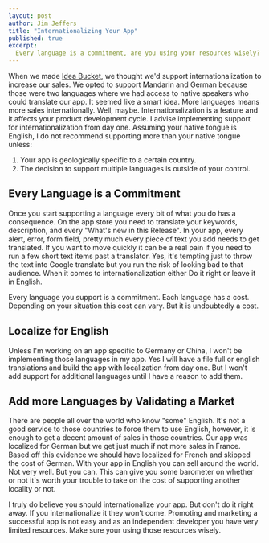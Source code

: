 ```yaml
---
layout: post
author: Jim Jeffers
title: "Internationalizing Your App"
published: true
excerpt:
  Every language is a commitment, are you using your resources wisely?
---
```


When we made [Idea Bucket](http://ideabucket.me), we thought we'd support internationalization to increase our sales. We opted to support Mandarin and German because those were two languages where we had access to native speakers who could translate our app. It seemed like a smart idea. More languages means more sales internationally. Well, maybe. Internationalization is a feature and it affects your product development cycle. I advise implementing support for internationalization from day one. Assuming your native tongue is English, I do not recommend supporting more than your native tongue unless:

1. Your app is geologically specific to a certain country.
2. The decision to support multiple languages is outside of your control.

## Every Language is a Commitment

Once you start supporting a language every bit of what you do has a consequence. On the app store you need to translate your keywords, description, and every "What's new in this Release". In your app, every alert, error, form field, pretty much every piece of text you add needs to get translated. If you want to move quickly it can be a real pain if you need to run a few short text items past a translator. Yes, it's tempting just to throw the text into Google translate but you run the risk of looking bad to that audience. When it comes to internationalization either Do it right or leave it in English.

Every language you support is a commitment. Each language has a cost. Depending on your situation this cost can vary. But it is undoubtedly a cost.

## Localize for English

Unless I'm working on an app specific to Germany or China, I won't be implementing those languages in my app. Yes I will have a file full or english translations and build the app with localization from day one. But I won't add support for additional languages until I have a reason to add them.

## Add more Languages by Validating a Market

There are people all over the world who know "some" English. It's not a good service to those countries to force them to use English, however, it is enough to get a decent amount of sales in those countries. Our app was localized for German but we get just much if not more sales in France. Based off this evidence we should have localized for French and skipped the cost of German. With your app in English you can sell around the world. Not very well. But you can. This can give you some barometer on whether or not it's worth your trouble to take on the cost of supporting another locality or not.

I truly do believe you should internationalize your app. But don't do it right away. If you internationalize it they won't come. Promoting and marketing a successful app is not easy and as an independent developer you have very limited resources. Make sure your using those resources wisely.